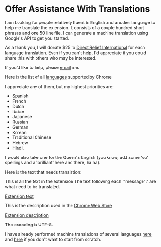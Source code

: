 # Offer Assistance With Translations

I am Looking for people relatively fluent in English and another
language to help me translate the extension. It consists of a couple
hundred short phrases and one 50 line file. I can generate a machine
translation using Google's API to get you started.

As a thank you, I will donate $25 to [Direct Relief International](https://www.directrelief.org/international/)
for each language translation.  Even if you can't help, I'd appreciate
if you could share this with others who may be interested.

If you'd like to help, please [email](mailto:photoscreensaver%40gmail.com) me.

Here is the list of all [languages](https://developer.chrome.com/webstore/i18n?csw=1#localeTable) supported by Chrome

I appreciate any of them, but my highest priorities are:
* Spanish
* French
* Dutch
* Italian
* Japanese
* Russian
* German
* Korean
* Traditional Chinese
* Hebrew
* Hindi.

I would also take one for the Queen's English
(you know, add some 'ou' spellings and a 'brilliant' here and there, ha ha).

Here is the text that needs translation:

This is all the text in the extension
The text following each '"message":'  are what need to be translated.

[Extension text](https://github.com/opus1269/photo-screen-saver/blob/master/store/machine_translate_locales/en_US/messages.json)

This is the description used in the
[Chrome Web Store](https://chrome.google.com/webstore/detail/photo-screen-saver/kohpcmlfdjfdggcjmjhhbcbankgmppgc)

[Extension description](https://github.com/opus1269/photo-screen-saver/blob/master/store/machine_translate_descriptions/en_US/description.txt)

The encoding is UTF-8.

I have already performed machine translations of several languages
[here](https://github.com/opus1269/photo-screen-saver/tree/master/store/machine_translate_locales)
and [here](https://github.com/opus1269/photo-screen-saver/tree/master/store/machine_translate_descriptions)
if you don't want to start from scratch.
